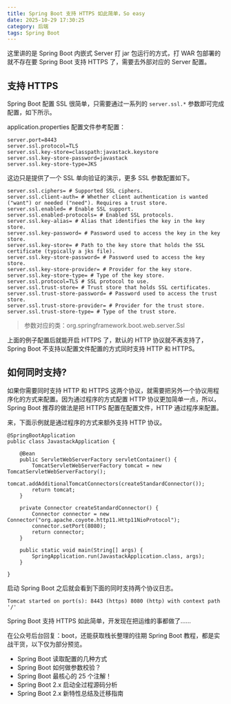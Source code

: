 ```yaml
---
title: Spring Boot 支持 HTTPS 如此简单，So easy
date: 2025-10-29 17:30:25
category: 后端
tags: Spring Boot
---
```


这里讲的是 Spring Boot 内嵌式 Server 打 jar 包运行的方式，打 WAR 包部署的就不存在要 Spring Boot 支持 HTTPS 了，需要去外部对应的 Server 配置。



## 支持 HTTPS

Spring Boot 配置 SSL 很简单，只需要通过一系列的 `server.ssl.*` 参数即可完成配置，如下所示。

application.properties 配置文件参考配置：

```
server.port=8443
server.ssl.protocol=TLS
server.ssl.key-store=classpath:javastack.keystore
server.ssl.key-store-password=javastack
server.ssl.key-store-type=JKS
```

这边只是提供了一个 SSL 单向验证的演示，更多 SSL 参数配置如下。

```
server.ssl.ciphers= # Supported SSL ciphers.
server.ssl.client-auth= # Whether client authentication is wanted ("want") or needed ("need"). Requires a trust store.
server.ssl.enabled= # Enable SSL support.
server.ssl.enabled-protocols= # Enabled SSL protocols.
server.ssl.key-alias= # Alias that identifies the key in the key store.
server.ssl.key-password= # Password used to access the key in the key store.
server.ssl.key-store= # Path to the key store that holds the SSL certificate (typically a jks file).
server.ssl.key-store-password= # Password used to access the key store.
server.ssl.key-store-provider= # Provider for the key store.
server.ssl.key-store-type= # Type of the key store.
server.ssl.protocol=TLS # SSL protocol to use.
server.ssl.trust-store= # Trust store that holds SSL certificates.
server.ssl.trust-store-password= # Password used to access the trust store.
server.ssl.trust-store-provider= # Provider for the trust store.
server.ssl.trust-store-type= # Type of the trust store.
```

> 参数对应的类：org.springframework.boot.web.server.Ssl

上面的例子配置后就能开启 HTTPS 了，默认的 HTTP 协议就不再支持了，Spring Boot 不支持以配置文件配置的方式同时支持 HTTP 和 HTTPS。

## 如何同时支持?

如果你需要同时支持 HTTP 和 HTTPS 这两个协议，就需要把另外一个协议用程序化的方式来配置。因为通过程序的方式配置 HTTP 协议更加简单一点，所以，Spring Boot 推荐的做法是把 HTTPS 配置在配置文件，HTTP 通过程序来配置。

来，下面示例就是通过程序的方式来额外支持 HTTP 协议。

```
@SpringBootApplication
public class JavastackApplication {

	@Bean
	public ServletWebServerFactory servletContainer() {
		TomcatServletWebServerFactory tomcat = new TomcatServletWebServerFactory();
		tomcat.addAdditionalTomcatConnectors(createStandardConnector());
		return tomcat;
	}

	private Connector createStandardConnector() {
		Connector connector = new Connector("org.apache.coyote.http11.Http11NioProtocol");
		connector.setPort(8080);
		return connector;
	}

	public static void main(String[] args) {
		SpringApplication.run(JavastackApplication.class, args);
	}

}
```

启动 Spring Boot 之后就会看到下面的同时支持两个协议日志。

```
Tomcat started on port(s): 8443 (https) 8080 (http) with context path '/'
```

Spring Boot 支持 HTTPS 如此简单，开发现在把运维的事都做了……

在公众号后台回复：boot，还能获取栈长整理的往期 Spring Boot 教程，都是实战干货，以下仅为部分预览。

- Spring Boot 读取配置的几种方式
- Spring Boot 如何做参数校验？
- Spring Boot 最核心的 25 个注解！
- Spring Boot 2.x 启动全过程源码分析
- Spring Boot 2.x 新特性总结及迁移指南
